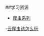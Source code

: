 ##学习资源
- [爬虫系列](http://www.jianshu.com/p/f76bd2164856)    

-[云爬虫该怎么玩](http://mp.weixin.qq.com/s?__biz=MzA4ODMwMDcxMQ==&mid=400004609&idx=2&sn=fae728b4104f089ead276ab15aca5ec0&scene=1&srcid=1019DEEzk8IdNHTb6TOQpVEK&key=b410d3164f5f798ede3b5517c7bd4ad66256d78e69289fb9a6c81512b4690836fc77aea76967542563fa216085fcf327&ascene=1&uin=MTU1Mzc1OTYw&devicetype=webwx&version=70000001&pass_ticket=978MOlz9gpEIx%2BTlK1HMX3YbiGcQHYCT%2Bra%2BC9ns79A%3D)